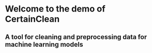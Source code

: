 
# Welcome to the demo of CertainClean 
## A tool for cleaning and preprocessing data for machine learning models
